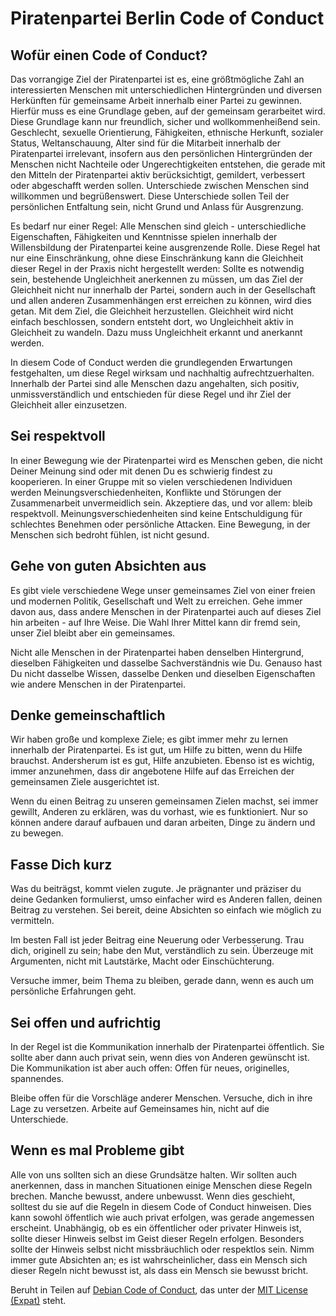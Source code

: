# Piratenpartei Berlin Code of Conduct

## Wofür einen Code of Conduct?
Das vorrangige Ziel der Piratenpartei ist es, eine größtmögliche Zahl an interessierten Menschen mit unterschiedlichen Hintergründen und diversen Herkünften für gemeinsame Arbeit innerhalb einer Partei zu gewinnen. Hierfür muss es eine Grundlage geben, auf der gemeinsam gerarbeitet wird. Diese Grundlage kann nur freundlich, sicher und wollkommenheißend sein. Geschlecht, sexuelle Orientierung, Fähigkeiten, ethnische Herkunft, sozialer Status, Weltanschauung, Alter sind für die Mitarbeit innerhalb der Piratenpartei irrelevant, insofern aus den persönlichen Hintergründen der Menschen nicht Nachteile oder Ungerechtigkeiten entstehen, die gerade mit den Mitteln der Piratenpartei aktiv berücksichtigt, gemildert, verbessert oder abgeschafft werden sollen. Unterschiede zwischen Menschen sind willkommen und begrüßenswert. Diese Unterschiede sollen Teil der persönlichen Entfaltung sein, nicht Grund und Anlass für Ausgrenzung.

Es bedarf nur einer Regel: Alle Menschen sind gleich - unterschiedliche Eigenschaften, Fähigkeiten und Kenntnisse spielen innerhalb der Willensbildung der Piratenpartei keine ausgrenzende Rolle. Diese Regel hat nur eine Einschränkung, ohne diese Einschränkung kann die Gleichheit dieser Regel in der Praxis nicht hergestellt werden: Sollte es notwendig sein, bestehende Ungleichheit anerkennen zu müssen, um das Ziel der Gleichheit nicht nur innerhalb der Partei, sondern auch in der Gesellschaft und allen anderen Zusammenhängen erst erreichen zu können, wird dies getan. Mit dem Ziel, die Gleichheit herzustellen. Gleichheit wird nicht einfach beschlossen, sondern entsteht dort, wo Ungleichheit aktiv in Gleichheit zu wandeln. Dazu muss Ungleichheit erkannt und anerkannt werden.

In diesem Code of Conduct werden die grundlegenden Erwartungen festgehalten, um diese Regel wirksam und nachhaltig aufrechtzuerhalten. Innerhalb der Partei sind alle Menschen dazu angehalten, sich positiv, unmissverständlich und entschieden für diese Regel und ihr Ziel der Gleichheit aller einzusetzen.

## Sei respektvoll
In einer Bewegung wie der Piratenpartei wird es Menschen geben, die nicht Deiner Meinung sind oder mit denen Du es schwierig findest zu kooperieren. In einer Gruppe mit so vielen verschiedenen Individuen werden  Meinungsverschiedenheiten, Konflikte und Störungen der Zusammenarbeit unvermeidlich sein. Akzeptiere das, und vor allem: bleib respektvoll. Meinungsverschiedenheiten sind keine Entschuldigung für schlechtes Benehmen oder persönliche Attacken. Eine Bewegung, in der Menschen sich bedroht fühlen, ist nicht gesund.

## Gehe von guten Absichten aus

Es gibt viele verschiedene Wege unser gemeinsames Ziel von einer freien und modernen Politik, Gesellschaft und Welt zu erreichen. Gehe immer davon aus, dass andere Menschen in der Piratenpartei auch auf dieses Ziel hin arbeiten - auf Ihre Weise. Die Wahl Ihrer Mittel kann dir fremd sein, unser Ziel bleibt aber ein gemeinsames.

Nicht alle Menschen in der Piratenpartei haben denselben Hintergrund, dieselben Fähigkeiten und dasselbe Sachverständnis wie Du. Genauso hast Du nicht dasselbe Wissen, dasselbe Denken und dieselben Eigenschaften wie andere Menschen in der Piratenpartei.

## Denke gemeinschaftlich

Wir haben große und komplexe Ziele; es gibt immer mehr zu lernen innerhalb der Piratenpartei. Es ist gut, um Hilfe zu bitten, wenn du Hilfe brauchst. Andersherum ist es gut, Hilfe anzubieten. Ebenso ist es wichtig, immer anzunehmen, dass dir angebotene Hilfe auf das Erreichen der gemeinsamen Ziele ausgerichtet ist.

Wenn du einen Beitrag zu unseren gemeinsamen Zielen machst, sei immer gewillt, Anderen zu erklären, was du vorhast, wie es funktioniert. Nur so können andere darauf aufbauen und daran arbeiten, Dinge zu ändern und zu bewegen.

## Fasse Dich kurz

Was du beiträgst, kommt vielen zugute. Je prägnanter und präziser du deine Gedanken formulierst, umso einfacher wird es Anderen fallen, deinen Beitrag zu verstehen. Sei bereit, deine Absichten so einfach wie möglich zu vermitteln.

Im besten Fall ist jeder Beitrag eine Neuerung oder Verbesserung. Trau dich, originell zu sein; habe den Mut, verständlich zu sein. Überzeuge mit Argumenten, nicht mit Lautstärke, Macht oder Einschüchterung.

Versuche immer, beim Thema zu bleiben, gerade dann, wenn es auch um persönliche Erfahrungen geht.

## Sei offen und aufrichtig

In der Regel ist die Kommunikation innerhalb der Piratenpartei öffentlich. Sie sollte aber dann auch privat sein, wenn dies von Anderen gewünscht ist. Die Kommunikation ist aber auch offen: Offen für neues, originelles, spannendes.

Bleibe offen für die Vorschläge anderer Menschen. Versuche, dich in ihre Lage zu versetzen. Arbeite auf Gemeinsames hin, nicht auf die Unterschiede.

## Wenn es mal Probleme gibt

Alle von uns sollten sich an diese Grundsätze halten. Wir sollten auch anerkennen, dass in manchen Situationen einige Menschen diese Regeln brechen. Manche bewusst, andere unbewusst. Wenn dies geschieht, solltest du sie auf die Regeln in diesem Code of Conduct hinweisen. Dies kann sowohl öffentlich wie auch privat erfolgen, was gerade angemessen erscheint. Unabhängig, ob es ein öffentlicher oder privater Hinweis ist, sollte dieser Hinweis selbst im Geist dieser Regeln erfolgen. Besonders sollte der Hinweis selbst nicht missbräuchlich oder respektlos sein. Nimm immer gute Absichten an; es ist wahrscheinlicher, dass ein Mensch sich dieser Regeln nicht bewusst ist, als dass ein Mensch sie bewusst bricht.

Beruht in Teilen auf [Debian Code of Conduct](https://www.debian.org/code_of_conduct), das unter der [MIT License (Expat)](https://www.debian.org/legal/licenses/mit) steht.
